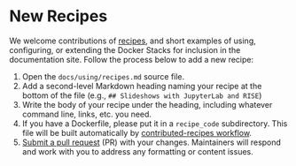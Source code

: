 # New Recipes

We welcome contributions of [recipes](../using/recipes.md), and short examples of using, configuring, or extending the Docker Stacks for inclusion in the documentation site.
Follow the process below to add a new recipe:

1. Open the `docs/using/recipes.md` source file.
2. Add a second-level Markdown heading naming your recipe at the bottom of the file (e.g., `## Slideshows with JupyterLab and RISE`)
3. Write the body of your recipe under the heading, including whatever command line, links, etc. you need.
4. If you have a Dockerfile, please put it in a `recipe_code` subdirectory.
   This file will be built automatically by [contributed-recipes workflow](https://github.com/jupyter/docker-stacks/blob/main/.github/workflows/contributed-recipes.yml).
5. [Submit a pull request](https://github.com/PointCloudLibrary/pcl/wiki/A-step-by-step-guide-on-preparing-and-submitting-a-pull-request) (PR) with your changes.
   Maintainers will respond and work with you to address any formatting or content issues.
